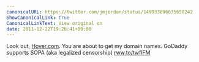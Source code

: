 ```yaml
---
canonicalURL: https://twitter.com/jmjordan/status/149933896635658242
ShowCanonicalLink: true
CanonicalLinkText: View original on
date: 2011-12-22T19:26:41+00:00
---
```

Look out, [Hover.com](http://Hover.com). You are about to get my domain names. GoDaddy supports SOPA (aka legalized censorship) [rww.to/twflFM](http://rww.to/twflFM)